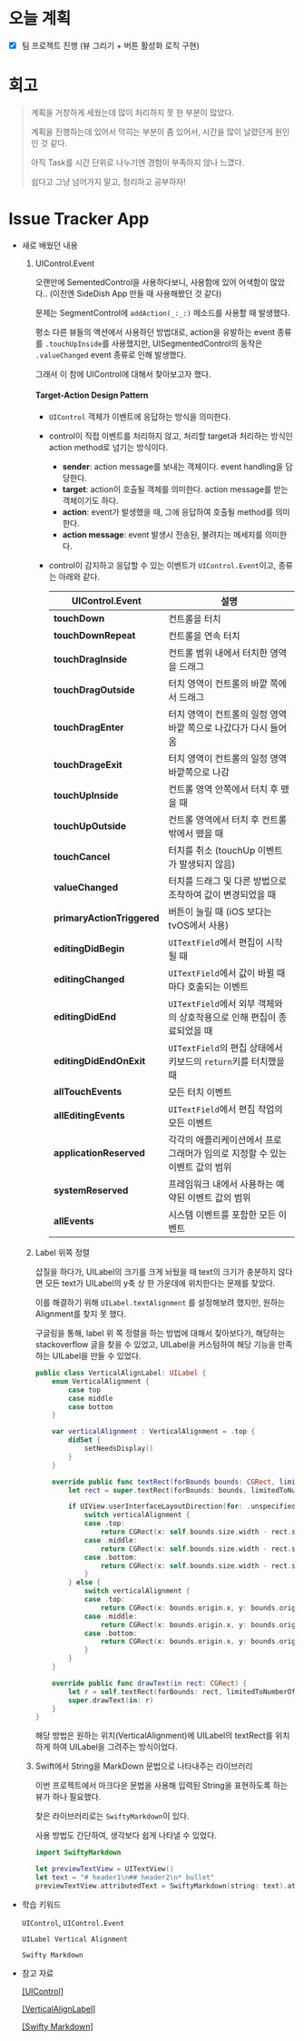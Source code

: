 # 오늘 계획

- [x] 팀 프로젝트 진행 (뷰 그리기 + 버튼 활성화 로직 구현)

# 회고

> 계획을 거창하게 세웠는데 많이 처리하지 못 한 부분이 많았다.
>
> 계획을 진행하는데 있어서 막히는 부분이 좀 있어서, 시간을 많이 날렸던게 원인인 것 같다.
>
> 아직 Task를 시간 단위로 나누기엔 경험이 부족하지 않나 느꼈다.
>
> 쉽다고 그냥 넘어가지 말고, 정리하고 공부하자!

# Issue Tracker App

- 새로 배웠던 내용

	1. UIControl.Event

		오랜만에 SementedControl을 사용하다보니, 사용함에 있어 어색함이 많았다.. (이전엔 SideDish App 만들 때 사용해봤던 것 같다)

		문제는 SegmentControl에 `addAction(_:_:)` 메소드를 사용할 때 발생했다.

		평소 다른 뷰들의 액션에서 사용하던 방법대로, action을 유발하는 event 종류를 `.touchUpInside`를 사용했지만, UISegmentedControl의 동작은 `.valueChanged` event 종류로 인해 발생했다.

		그래서 이 참에 UIControl에 대해서 찾아보고자 했다.

		#### Target-Action Design Pattern

		- `UIControl` 객체가 이벤트에 응답하는 방식을 의미한다.

		- control이 직접 이벤트를 처리하지 않고, 처리할 target과 처리하는 방식인 action method로 넘기는 방식이다. 

			- **sender**: action message를 보내는 객체이다. event handling을 담당한다.
			- **target**: action이 호출될 객체를 의미한다. action message를 받는 객체이기도 하다.
			- **action**: event가 발생했을 때, 그에 응답하여 호출될 method를 의미한다.
			- **action message**: event 발생시 전송된, 불려지는 메세지를 의미한다.

		- control이 감지하고 응답할 수 있는 이벤트가 `UIControl.Event`이고, 종류는 아래와 같다.

			| UIControl.Event            | 설명                                                         |
			| -------------------------- | ------------------------------------------------------------ |
			| **touchDown**              | 컨트롤을 터치                                                |
			| **touchDownRepeat**        | 컨트롤을 연속 터치                                           |
			| **touchDragInside**        | 컨트롤 범위 내에서 터치한 영역을 드래그                      |
			| **touchDragOutside**       | 터치 영역이 컨트롤의 바깥 쪽에서 드래그                      |
			| **touchDragEnter**         | 터치 영역이 컨트롤의 일정 영역 바깥 쪽으로 나갔다가 다시 들어옴 |
			| **touchDrageExit**         | 터치 영역이 컨트롤의 일정 영역 바깥쪽으로 나감               |
			| **touchUpInside**          | 컨트롤 영역 안쪽에서 터치 후 뗐을 때                         |
			| **touchUpOutside**         | 컨트롤 영역에서 터치 후 컨트롤 밖에서 뗐을 때                |
			| **touchCancel**            | 터치를 취소 (touchUp 이벤트가 발생되지 않음)                 |
			| **valueChanged**           | 터치를 드래그 및 다른 방법으로 조작하여 값이 변경되었을 때   |
			| **primaryActionTriggered** | 버튼이 눌릴 때 (iOS 보다는 tvOS에서 사용)                    |
			| **editingDidBegin**        | `UITextField`에서 편집이 시작될 때                           |
			| **editingChanged**         | `UITextField`에서 값이 바뀔 때 마다 호출되는 이벤트          |
			| **editingDidEnd**          | `UITextField`에서 외부 객체와의 상호작용으로 인해 편집이 종료되었을 때 |
			| **editingDidEndOnExit**    | `UITextField`의 편집 상태에서 키보드의 `return`키를 터치했을 때 |
			| **allTouchEvents**         | 모든 터치 이벤트                                             |
			| **allEditingEvents**       | `UITextField`에서 편집 작업의 모든 이벤트                    |
			| **applicationReserved**    | 각각의 애플리케이션에서 프로그래머가 임의로 지정할 수 있는 이벤트 값의 범위 |
			| **systemReserved**         | 프레임워크 내에서 사용하는 예약된 이벤트 값의 범위           |
			| **allEvents**              | 시스템 이벤트를 포함한 모든 이벤트                           |

	2. Label 위쪽 정렬

		삽질을 하다가, UILabel의 크기를 크게 놔뒀을 때 text의 크기가 충분하지 않다면 모든 text가 UILabel의 y축 상 한 가운데에 위치한다는 문제를 찾았다.

		이를 해결하기 위해 `UILabel.textAlignment` 를 설정해보려 했지만, 원하는 Alignment를 찾지 못 했다.

		구글링을 통해, label 위 쪽 정렬을 하는 방법에 대해서 찾아보다가, 해당하는 stackoverflow 글을 찾을 수 있었고, UILabel을 커스텀하여 해당 기능을 만족하는 UILabel을 만들 수 있었다.

		```swift
		public class VerticalAlignLabel: UILabel {
		    enum VerticalAlignment {
		        case top
		        case middle
		        case bottom
		    }
		
		    var verticalAlignment : VerticalAlignment = .top {
		        didSet {
		            setNeedsDisplay()
		        }
		    }
		
		    override public func textRect(forBounds bounds: CGRect, limitedToNumberOfLines: Int) -> CGRect {
		        let rect = super.textRect(forBounds: bounds, limitedToNumberOfLines: limitedToNumberOfLines)
		
		        if UIView.userInterfaceLayoutDirection(for: .unspecified) == .rightToLeft {
		            switch verticalAlignment {
		            case .top:
		                return CGRect(x: self.bounds.size.width - rect.size.width, y: bounds.origin.y, width: rect.size.width, height: rect.size.height)
		            case .middle:
		                return CGRect(x: self.bounds.size.width - rect.size.width, y: bounds.origin.y + (bounds.size.height - rect.size.height) / 2, width: rect.size.width, height: rect.size.height)
		            case .bottom:
		                return CGRect(x: self.bounds.size.width - rect.size.width, y: bounds.origin.y + (bounds.size.height - rect.size.height), width: rect.size.width, height: rect.size.height)
		            }
		        } else {
		            switch verticalAlignment {
		            case .top:
		                return CGRect(x: bounds.origin.x, y: bounds.origin.y, width: rect.size.width, height: rect.size.height)
		            case .middle:
		                return CGRect(x: bounds.origin.x, y: bounds.origin.y + (bounds.size.height - rect.size.height) / 2, width: rect.size.width, height: rect.size.height)
		            case .bottom:
		                return CGRect(x: bounds.origin.x, y: bounds.origin.y + (bounds.size.height - rect.size.height), width: rect.size.width, height: rect.size.height)
		            }
		        }
		    }
		
		    override public func drawText(in rect: CGRect) {
		        let r = self.textRect(forBounds: rect, limitedToNumberOfLines: self.numberOfLines)
		        super.drawText(in: r)
		    }
		}
		```

		해당 방법은 원하는 위치(VerticalAlignment)에  UILabel의 textRect를 위치하게 하여 UILabel을 그려주는 방식이었다.

	3. Swift에서 String을 MarkDown 문법으로 나타내주는 라이브러리

		이번 프로젝트에서 마크다운 문법을 사용해 입력된 String을 표현하도록 하는 뷰가 하나 필요했다.

		찾은 라이브러리로는 `SwiftyMarkdown`이 있다.

		사용 방법도 간단하여, 생각보다 쉽게 나타낼 수 있었다.

		```swift
		import SwiftyMarkdown
		
		let previewTextView = UITextView()
		let text = "# header1\n## header2\n* bullet"
		previewTextView.attributedText = SwiftyMarkdown(string: text).attributedString()
		```

		

-  학습 키워드

	`UIControl`, `UIControl.Event`

	`UILabel Vertical Alignment`

	`Swifty Markdown`

- 참고 자료

	[[UIControl]](https://daheenallwhite.github.io/ios/2019/07/24/Target-Action/)

	[[VerticalAlignLabel]](https://stackoverflow.com/questions/7192088/how-to-set-top-left-alignment-for-uilabel-for-ios-application)

	[[Swifty Markdown]](https://github.com/SimonFairbairn/SwiftyMarkdown)



